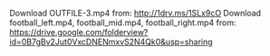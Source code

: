 Download OUTFILE-3.mp4 from:
http://1drv.ms/1SLx9cO
Download football_left.mp4, football_mid.mp4, football_right.mp4 from:
https://drive.google.com/folderview?id=0B7gBv2Jut0VxcDNENmxvS2N4Qk0&usp=sharing